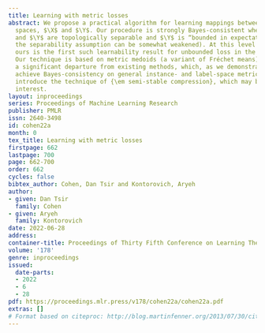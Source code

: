 ```yaml
---
title: Learning with metric losses
abstract: We propose a practical algorithm for learning mappings between two metric
  spaces, $\X$ and $\Y$. Our procedure is strongly Bayes-consistent whenever $\X$
  and $\Y$ are topologically separable and $\Y$ is “bounded in expectation” (our term;
  the separability assumption can be somewhat weakened). At this level of generality,
  ours is the first such learnability result for unbounded loss in the agnostic setting.
  Our technique is based on metric medoids (a variant of Fréchet means) and presents
  a significant departure from existing methods, which, as we demonstrate, fail to
  achieve Bayes-consistency on general instance- and label-space metrics. Our proofs
  introduce the technique of {\em semi-stable compression}, which may be of independent
  interest.
layout: inproceedings
series: Proceedings of Machine Learning Research
publisher: PMLR
issn: 2640-3498
id: cohen22a
month: 0
tex_title: Learning with metric losses
firstpage: 662
lastpage: 700
page: 662-700
order: 662
cycles: false
bibtex_author: Cohen, Dan Tsir and Kontorovich, Aryeh
author:
- given: Dan Tsir
  family: Cohen
- given: Aryeh
  family: Kontorovich
date: 2022-06-28
address:
container-title: Proceedings of Thirty Fifth Conference on Learning Theory
volume: '178'
genre: inproceedings
issued:
  date-parts:
  - 2022
  - 6
  - 28
pdf: https://proceedings.mlr.press/v178/cohen22a/cohen22a.pdf
extras: []
# Format based on citeproc: http://blog.martinfenner.org/2013/07/30/citeproc-yaml-for-bibliographies/
---
```

